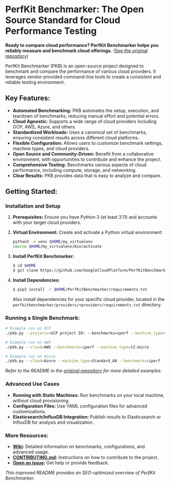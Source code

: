 # PerfKit Benchmarker: The Open Source Standard for Cloud Performance Testing

**Ready to compare cloud performance? PerfKit Benchmarker helps you reliably measure and benchmark cloud offerings.** ([See the original repository](https://github.com/GoogleCloudPlatform/PerfKitBenchmarker))

PerfKit Benchmarker (PKB) is an open-source project designed to benchmark and compare the performance of various cloud providers. It leverages vendor-provided command-line tools to create a consistent and reliable testing environment.

## Key Features:

*   **Automated Benchmarking:** PKB automates the setup, execution, and teardown of benchmarks, reducing manual effort and potential errors.
*   **Cloud Agnostic:** Supports a wide range of cloud providers including GCP, AWS, Azure, and others.
*   **Standardized Workloads:** Uses a canonical set of benchmarks, ensuring consistent results across different cloud platforms.
*   **Flexible Configuration:** Allows users to customize benchmark settings, machine types, and cloud providers.
*   **Open Source and Community-Driven:** Benefit from a collaborative environment, with opportunities to contribute and enhance the project.
*   **Comprehensive Testing:** Benchmarks various aspects of cloud performance, including compute, storage, and networking.
*   **Clear Results:** PKB provides data that is easy to analyze and compare.

## Getting Started:

### Installation and Setup

1.  **Prerequisites:** Ensure you have Python 3 (at least 3.11) and accounts with your target cloud providers.

2.  **Virtual Environment:** Create and activate a Python virtual environment:

    ```bash
    python3 -m venv $HOME/my_virtualenv
    source $HOME/my_virtualenv/bin/activate
    ```

3.  **Install PerfKit Benchmarker:**

    ```bash
    $ cd $HOME
    $ git clone https://github.com/GoogleCloudPlatform/PerfKitBenchmarker.git
    ```

4.  **Install Dependencies:**

    ```bash
    $ pip3 install -r $HOME/PerfKitBenchmarker/requirements.txt
    ```

    Also install dependencies for your specific cloud provider, located in the `perfkitbenchmarker/providers/<provider>/requirements.txt` directory.

### Running a Single Benchmark:

```bash
# Example run on GCP
./pkb.py --project=<GCP project ID> --benchmarks=iperf --machine_type=f1-micro

# Example run on AWS
./pkb.py --cloud=AWS --benchmarks=iperf --machine_type=t2.micro

# Example run on Azure
./pkb.py --cloud=Azure --machine_type=Standard_A0 --benchmarks=iperf
```

*Refer to the README in the [original repository](https://github.com/GoogleCloudPlatform/PerfKitBenchmarker) for more detailed examples.*

### Advanced Use Cases

*   **Running with Static Machines:**  Run benchmarks on your local machine, without cloud provisioning.
*   **Configuration Files:** Use YAML configuration files for advanced customizations.
*   **Elasticsearch/InfluxDB Integration:** Publish results to Elasticsearch or InfluxDB for analysis and visualization.

### More Resources:

*   **[Wiki](https://github.com/GoogleCloudPlatform/PerfKitBenchmarker/wiki):** Detailed information on benchmarks, configurations, and advanced usage.
*   **[CONTRIBUTING.md](https://github.com/GoogleCloudPlatform/PerfKitBenchmarker/blob/master/CONTRIBUTING.md):** Instructions on how to contribute to the project.
*   **[Open an issue](https://github.com/GoogleCloudPlatform/PerfKitBenchmarker/issues):** Get help or provide feedback.

*This improved README provides an SEO-optimized overview of PerfKit Benchmarker.*